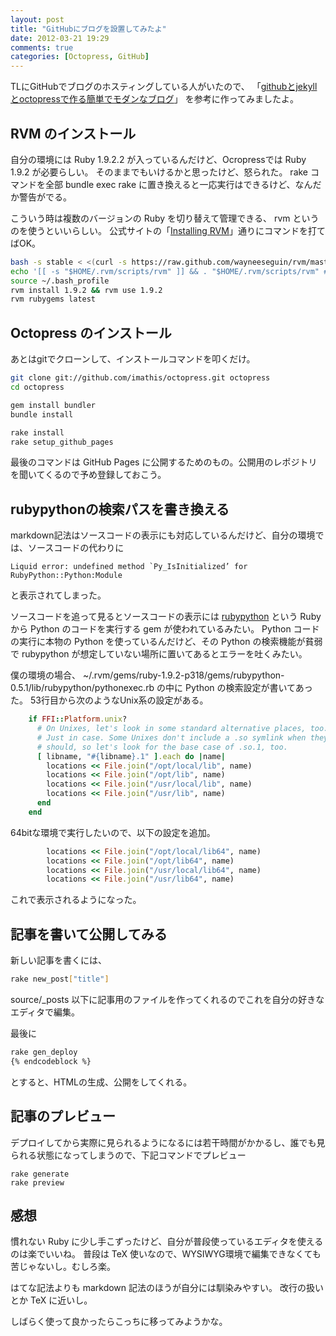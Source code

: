 ```yaml
---
layout: post
title: "GitHubにブログを設置してみたよ"
date: 2012-03-21 19:29
comments: true
categories: [Octopress, GitHub]
---
```


TLにGitHubでブログのホスティングしている人がいたので、
「[githubとjekyllとoctopressで作る簡単でモダンなブログ](http://mattn.kaoriya.net/software/lang/ruby/20111017205717.htm)」
を参考に作ってみましたよ。

<!-- more -->

## RVM のインストール

自分の環境には Ruby 1.9.2.2 が入っているんだけど、Ocropressでは Ruby 1.9.2 が必要らしい。
そのままでもいけるかと思ったけど、怒られた。
rake コマンドを全部 bundle exec rake に置き換えると一応実行はできるけど、なんだか警告がでる。

こういう時は複数のバージョンの Ruby を切り替えて管理できる、 rvm というのを使うといいらしい。
公式サイトの「[Installing RVM](http://octopress.org/docs/setup/rvm/)」通りにコマンドを打てばOK。

``` bash
bash -s stable < <(curl -s https://raw.github.com/wayneeseguin/rvm/master/binscripts/rvm-installer)
echo '[[ -s "$HOME/.rvm/scripts/rvm" ]] && . "$HOME/.rvm/scripts/rvm" # Load RVM function' >> ~/.bash_profile
source ~/.bash_profile
rvm install 1.9.2 && rvm use 1.9.2
rvm rubygems latest
```


## Octopress のインストール

あとはgitでクローンして、インストールコマンドを叩くだけ。

``` bash
git clone git://github.com/imathis/octopress.git octopress
cd octopress

gem install bundler
bundle install

rake install
rake setup_github_pages
```

最後のコマンドは GitHub Pages に公開するためのもの。公開用のレポジトリを聞いてくるので予め登録しておこう。


## rubypythonの検索パスを書き換える
markdown記法はソースコードの表示にも対応しているんだけど、自分の環境では、ソースコードの代わりに

    Liquid error: undefined method `Py_IsInitialized’ for RubyPython::Python:Module

と表示されてしまった。

ソースコードを追って見るとソースコードの表示には [rubypython](http://rubypython.rubyforge.org/) という
Ruby から Python のコードを実行する gem が使われているみたい。
Python コードの実行に本物の Python を使っているんだけど、その Python の検索機能が貧弱で rubypython が想定していない場所に置いてあるとエラーを吐くみたい。

僕の環境の場合、 ~/.rvm/gems/ruby-1.9.2-p318/gems/rubypython-0.5.1/lib/rubypython/pythonexec.rb の中に Python の検索設定が書いてあった。
53行目から次のようなUnix系の設定がある。

``` ruby
    if FFI::Platform.unix?
      # On Unixes, let's look in some standard alternative places, too.
      # Just in case. Some Unixes don't include a .so symlink when they
      # should, so let's look for the base case of .so.1, too.
      [ libname, "#{libname}.1" ].each do |name|
        locations << File.join("/opt/local/lib", name)
        locations << File.join("/opt/lib", name)
        locations << File.join("/usr/local/lib", name)
        locations << File.join("/usr/lib", name)
      end
    end
```

64bitな環境で実行したいので、以下の設定を追加。

``` ruby
        locations << File.join("/opt/local/lib64", name)
        locations << File.join("/opt/lib64", name)
        locations << File.join("/usr/local/lib64", name)
        locations << File.join("/usr/lib64", name)
```

これで表示されるようになった。



## 記事を書いて公開してみる

新しい記事を書くには、

``` bash
rake new_post["title"]
```

source/_posts 以下に記事用のファイルを作ってくれるのでこれを自分の好きなエディタで編集。

最後に

``` bash
rake gen_deploy
{% endcodeblock %}
```

とすると、HTMLの生成、公開をしてくれる。

## 記事のプレビュー
デプロイしてから実際に見られるようになるには若干時間がかかるし、誰でも見られる状態になってしまうので、下記コマンドでプレビュー

```
rake generate
rake preview
```


## 感想
慣れない Ruby に少し手こずったけど、自分が普段使っているエディタを使えるのは楽でいいね。
普段は TeX 使いなので、WYSIWYG環境で編集できなくても苦じゃないし。むしろ楽。

はてな記法よりも markdown 記法のほうが自分には馴染みやすい。
改行の扱いとか TeX に近いし。

しばらく使って良かったらこっちに移ってみようかな。
